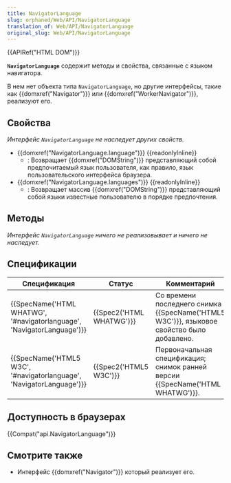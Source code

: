 ```yaml
---
title: NavigatorLanguage
slug: orphaned/Web/API/NavigatorLanguage
translation_of: Web/API/NavigatorLanguage
original_slug: Web/API/NavigatorLanguage
---
```


{{APIRef("HTML DOM")}}

**`NavigatorLanguage`** содержит методы и свойства, связанные с языком навигатора.

В нем нет объекта типа `NavigatorLanguage`, но другие интерфейсы, такие как {{domxref("Navigator")}} или {{domxref("WorkerNavigator")}}, реализуют его.

## Свойства

_Интерфейс `NavigatorLanguage` не наследует других свойств._

- {{domxref("NavigatorLanguage.language")}} {{readonlyInline}}
  - : Возвращает {{domxref("DOMString")}} представляющий собой предпочитаемый язык пользователя, как правило, язык пользовательского интерфейса браузера.
- {{domxref("NavigatorLanguage.languages")}} {{readonlyInline}}
  - : Возвращает массив {{domxref("DOMString")}} представляющий собой языки известные пользователю в порядке предпочтения.

## Методы

_Интерфейс_ _`NavigatorLanguage`_ _ничего не реализовывает и ничего не наследует._

## Спецификации

| Спецификация                                                                                 | Статус                           | Комментарий                                                                                      |
| -------------------------------------------------------------------------------------------- | -------------------------------- | ------------------------------------------------------------------------------------------------ |
| {{SpecName('HTML WHATWG', '#navigatorlanguage', 'NavigatorLanguage')}} | {{Spec2('HTML WHATWG')}} | Со времени последнего снимка {{SpecName('HTML5 W3C')}}, языковое свойство было добавлено. |
| {{SpecName('HTML5 W3C', '#navigatorlanguage', 'NavigatorLanguage')}} | {{Spec2('HTML5 W3C')}}     | Первоначальная спецификация; снимок ранней версии {{SpecName('HTML WHATWG')}}.          |

## Доступность в браузерах

{{Compat("api.NavigatorLanguage")}}

## Смотрите также

- Интерфейс {{domxref("Navigator")}} который реализует его.
